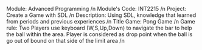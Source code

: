 Module: Advanced Programming /n
Module's Code: INT2215 /n
Project: Create a Game with SDL /n
Description: Using SDL, knowledge that learned from periods and previous experiences /n
Title Game: Pong Game /n
Game rule: Two Players use keyboard (W,S,Up,Down) to navigate the bar to help the ball within the area. Player is considered as drop point when the ball is go out of bound on that side of the limit area /n

